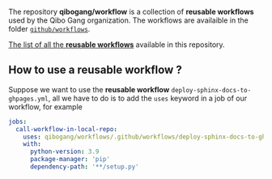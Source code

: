 The repository **qibogang/workflow** is a collection of **reusable workflows**
used by the Qibo Gang organization. The workflows are availaible in the folder
[`github/workflows`](https://github.com/qibogang/workflows/tree/main/.github/workflows).

[The list of all the **reusable workflows**](./summary.md) available in this
repository.

## How to use a reusable workflow ?

Suppose we want to use the **reusable workflow**
`deploy-sphinx-docs-to-ghpages.yml`, all we have to do is to add the `uses`
keyword in a job of our workflow, for example

```yaml
jobs:
  call-workflow-in-local-repo:
    uses: qibogang/workflows/.github/workflows/deploy-sphinx-docs-to-ghpages.yml@main
    with:
      python-version: 3.9
      package-manager: 'pip' 
      dependency-path: '**/setup.py'
```
